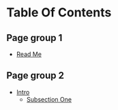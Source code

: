 # Table Of Contents

## Page group 1

-   [Read Me](/README.md)

## Page group 2

-   [Intro](/docs/introduction.md)
    -   [Subsection One](/docs/subsection.md)
